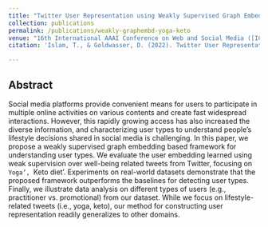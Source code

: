 ```yaml
---
title: "Twitter User Representation using Weakly Supervised Graph Embedding"
collection: publications
permalink: /publications/weakly-graphembd-yoga-keto
venue: "16th International AAAI Conference on Web and Social Media ([ICWSM-2022](https://www.icwsm.org/2021/index.html))"
citation: 'Islam, T., & Goldwasser, D. (2022). Twitter User Representation using Weakly Supervised Graph Embedding. Proceedings of the International AAAI Conference on Web and Social Media. (To appear)'

--- 
```


## Abstract
Social media platforms provide convenient means for users to participate in multiple online activities on various contents and create fast widespread interactions. However, this rapidly growing access has also increased the diverse information, and characterizing user types to understand people’s lifestyle decisions shared in social media is challenging. In this paper, we propose a weakly supervised graph embedding based framework for understanding user types. We evaluate the user embedding learned using weak supervision over well-being related tweets from Twitter, focusing on `Yoga’, `Keto diet’.  Experiments on real-world datasets demonstrate that the proposed framework outperforms the baselines for detecting user types. Finally, we illustrate data analysis on different types of users (e.g., practitioner vs. promotional) from our dataset. While we focus on lifestyle-related tweets (i.e., yoga, keto), our method for constructing user representation readily generalizes to other domains.
